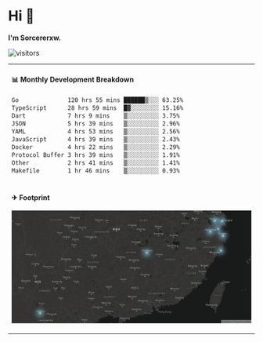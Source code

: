 # Hi 👋

**I'm Sorcererxw.**

![visitors](https://visitor-badge.glitch.me/badge?page_id=sorcererxw.sorcererx)

<table width="800px">
<tr>
<td valign="top" width="50%">

#### 📊 Monthly Development Breakdown

<!--START_SECTION:waka-->
```text
Go              120 hrs 55 mins ██████▒░░░ 63.25%
TypeScript      28 hrs 59 mins  █▓░░░░░░░░ 15.16%
Dart            7 hrs 9 mins    ▒░░░░░░░░░ 3.75%
JSON            5 hrs 39 mins   ▒░░░░░░░░░ 2.96%
YAML            4 hrs 53 mins   ▒░░░░░░░░░ 2.56%
JavaScript      4 hrs 39 mins   ▒░░░░░░░░░ 2.43%
Docker          4 hrs 22 mins   ▒░░░░░░░░░ 2.29%
Protocol Buffer 3 hrs 39 mins   ▒░░░░░░░░░ 1.91%
Other           2 hrs 41 mins   ▒░░░░░░░░░ 1.41%
Makefile        1 hr 46 mins    ▒░░░░░░░░░ 0.93%
```
<!--END_SECTION:waka-->

</tr>
<tr>
<td colspan="2">

#### ✈ Footprint

![footprint](./footprint.png)

</td>
</tr>
</table>


